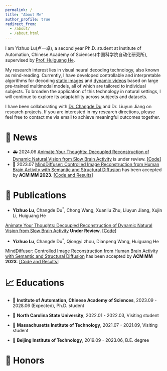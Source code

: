 ```yaml
---
permalink: /
title: "About Me"
author_profile: true
redirect_from: 
  - /about/
  - /about.html
---
```

I am Yizhuo Lu(卢一卓), a second year Ph.D. student at Institute of Automation, Chinese Academy of Sciences(中国科学院自动化研究所), supervised by [Prof. Huiguang He](https://people.ucas.ac.cn/~hehuiguang). 

My research interest lies in visual neural decoding technology, also known as mind-reading. Currently, I have developed controllable and interpretable algorithms for decoding [static images](https://dl.acm.org/doi/10.1145/3581783.3613832) and [dynamic videos](https://arxiv.org/abs/2405.03280) based on large pre-trained multimodal models, all of which are tailored to individual subjects. To broaden the application of this technology in natural settings, I will continue to explore its adaptability across subjects and datasets.

I have been collaborating with [Dr. Changde Du](https://changdedu.github.io/) and Dr. Liuyun Jiang on research projects. If you are interested in my research directions, please feel free to contact me via email to achieve meaningful outcomes together.


🚀 News
======
* 🚑 2024.06 [Animate Your Thoughts: Decoupled Reconstruction of Dynamic Natural Vision from Slow Brain Activity](https://arxiv.org/pdf/2405.03280) is under review. [[Code]](https://github.com/Mind-Animator/Mind-Animator)
* 🎉 2023.07 [MindDiffuser: Controlled Image Reconstruction from Human Brain Activity with Semantic and Structural Diffusion](https://dl.acm.org/doi/10.1145/3581783.3613832) has been accepted by **ACM MM 2023**. [[Code and Results]](https://github.com/ReedOnePeck/MindDiffuser)



📝 Publications
======
* **Yizhuo Lu**, Changde Du<sup>*</sup>, Chong Wang, Xuanliu Zhu, Liuyun Jiang, Xujin Li, Huiguang He

[Animate Your Thoughts: Decoupled Reconstruction of Dynamic Natural Vision from Slow Brain Activity](https://arxiv.org/pdf/2405.03280) **Under Review**. [[Code]](https://github.com/Mind-Animator/Mind-Animator)

* **Yizhuo Lu**, Changde Du<sup>*</sup>, Qiongyi zhou, Dianpeng Wang, Huiguang He

[MindDiffuser: Controlled Image Reconstruction from Human Brain Activity with Semantic and Structural Diffusion](https://dl.acm.org/doi/10.1145/3581783.3613832) has been accepted by **ACM MM 2023**. [[Code and Results]](https://github.com/ReedOnePeck/MindDiffuser)

📈 Educations
======
* 🐳 **Institute of Automation, Chinese Academy of Sciences**, 2023.09 - 2028.06 (Expected), Ph.D. student

* 🐳 **North Carolina State University**, 2022.01 - 2022.03, Visiting student

* 🐳 **Massachusetts Institute of Technology**, 2021.07 - 2021.09, Visiting student

* 🐳 **Beijing Institute of Technology**, 2019.09 - 2023.06, B.E. degree

📸 Honors
======



